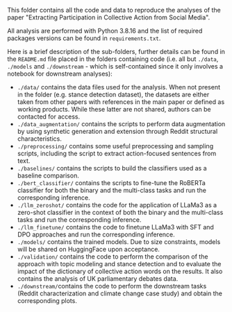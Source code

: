 This folder contains all the code and data to reproduce the analyses of the paper "Extracting Participation in Collective Action from Social Media". 

All analysis are performed with Python 3.8.16 and the list of required packages versions can be found in ``requirements.txt``.

Here is a brief description of the sub-folders, further details can be found in the `README.md` file placed in the folders containing code (i.e. all but `./data`, `./models` and `./downstream` - which is self-contained since it only involves a notebook for downstream analyses):
* `./data/` contains the data files used for the analysis. When not present in the folder (e.g. stance detection dataset), the datasets are either taken from other papers with references in the main paper or defined as working products. While these latter are not shared, authors can be contacted for access.
* `./data_augmentation/` contains the scripts to perform data augmentation by using synthetic generation and extension through Reddit structural characteristics.
* `./preprocessing/` contains some useful preprocessing and sampling scripts, including the script to extract action-focused sentences from text.
* `./baselines/` contains the scripts to build the classifiers used as a baseline comparison.
* `./bert_classifier/` contains the scripts to fine-tune the RoBERTa classifier for both the binary and the multi-class tasks and run the corresponding inference.
* `./llm_zeroshot/` contains the code for the application of LLaMa3 as a zero-shot classifier in the context of both the binary and the multi-class tasks and run the corresponding inference.
* `./llm_finetune/` contains the code to finetune LLaMa3 with SFT and DPO approaches and run the corresponding inference.
* `./models/` contains the trained models. Due to size constraints, models will be shared on HuggingFace upon acceptance.
* `./validation/` contains the code to perform the comparison of the approach with topic modeling and stance detection and to evaluate the impact of the dictionary of collective action words on the results. It also contains the analysis of UK parliamentary debates data.
* `./downstream/`contains the code to perform the downstream tasks (Reddit characterization and climate change case study) and obtain the corresponding plots.